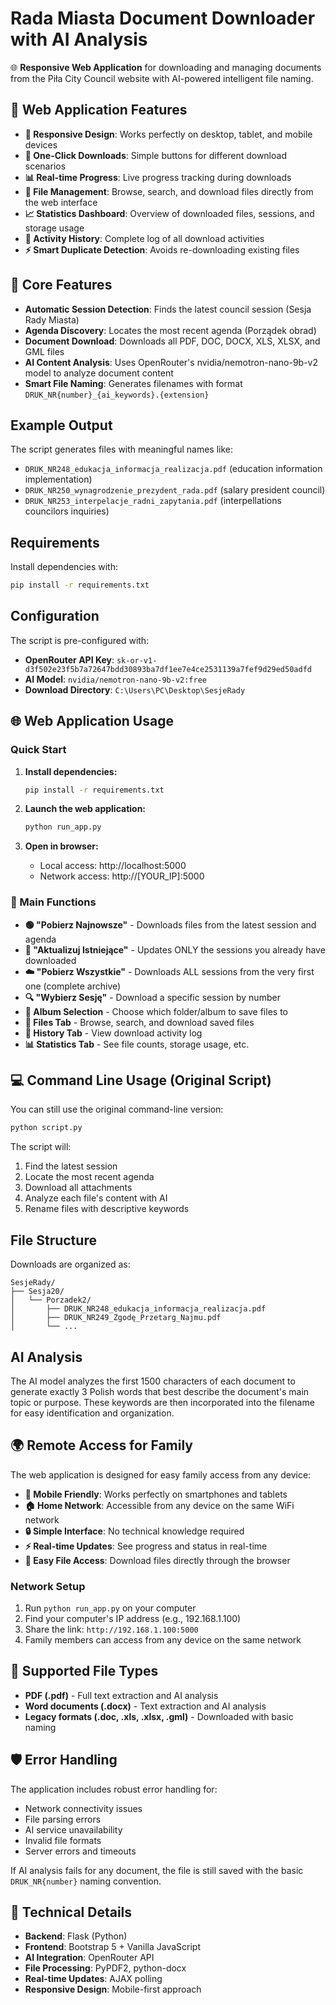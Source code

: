 # Rada Miasta Document Downloader with AI Analysis

🌐 **Responsive Web Application** for downloading and managing documents from the Piła City Council website with AI-powered intelligent file naming.

## 🚀 Web Application Features

- **📱 Responsive Design**: Works perfectly on desktop, tablet, and mobile devices
- **🎯 One-Click Downloads**: Simple buttons for different download scenarios
- **📊 Real-time Progress**: Live progress tracking during downloads
- **📁 File Management**: Browse, search, and download files directly from the web interface
- **📈 Statistics Dashboard**: Overview of downloaded files, sessions, and storage usage
- **📜 Activity History**: Complete log of all download activities
- **⚡ Smart Duplicate Detection**: Avoids re-downloading existing files

## 🔧 Core Features

- **Automatic Session Detection**: Finds the latest council session (Sesja Rady Miasta)
- **Agenda Discovery**: Locates the most recent agenda (Porządek obrad) 
- **Document Download**: Downloads all PDF, DOC, DOCX, XLS, XLSX, and GML files
- **AI Content Analysis**: Uses OpenRouter's nvidia/nemotron-nano-9b-v2 model to analyze document content
- **Smart File Naming**: Generates filenames with format `DRUK_NR{number}_{ai_keywords}.{extension}`

## Example Output

The script generates files with meaningful names like:
- `DRUK_NR248_edukacja_informacja_realizacja.pdf` (education information implementation)  
- `DRUK_NR250_wynagrodzenie_prezydent_rada.pdf` (salary president council)
- `DRUK_NR253_interpelacje_radni_zapytania.pdf` (interpellations councilors inquiries)

## Requirements

Install dependencies with:
```bash
pip install -r requirements.txt
```

## Configuration

The script is pre-configured with:
- **OpenRouter API Key**: `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`
- **AI Model**: `nvidia/nemotron-nano-9b-v2:free`
- **Download Directory**: `C:\Users\PC\Desktop\SesjeRady`

## 🌐 Web Application Usage

### Quick Start
1. **Install dependencies:**
   ```bash
   pip install -r requirements.txt
   ```

2. **Launch the web application:**
   ```bash
   python run_app.py
   ```

3. **Open in browser:**
   - Local access: http://localhost:5000
   - Network access: http://[YOUR_IP]:5000

### 📱 Main Functions

- **🟢 "Pobierz Najnowsze"** - Downloads files from the latest session and agenda
- **🔄 "Aktualizuj Istniejące"** - Updates ONLY the sessions you already have downloaded  
- **☁️ "Pobierz Wszystkie"** - Downloads ALL sessions from the very first one (complete archive)
- **🔍 "Wybierz Sesję"** - Download a specific session by number
- **📁 Album Selection** - Choose which folder/album to save files to
- **📁 Files Tab** - Browse, search, and download saved files
- **📜 History Tab** - View download activity log
- **📊 Statistics Tab** - See file counts, storage usage, etc.

## 💻 Command Line Usage (Original Script)

You can still use the original command-line version:
```bash
python script.py
```

The script will:
1. Find the latest session
2. Locate the most recent agenda
3. Download all attachments
4. Analyze each file's content with AI
5. Rename files with descriptive keywords

## File Structure

Downloads are organized as:
```
SesjeRady/
├── Sesja20/
│   └── Porzadek2/
│       ├── DRUK_NR248_edukacja_informacja_realizacja.pdf
│       ├── DRUK_NR249_Zgodę_Przetarg_Najmu.pdf
│       └── ...
```

## AI Analysis

The AI model analyzes the first 1500 characters of each document to generate exactly 3 Polish words that best describe the document's main topic or purpose. These keywords are then incorporated into the filename for easy identification and organization.

## 🌍 Remote Access for Family

The web application is designed for easy family access from any device:

- **📱 Mobile Friendly**: Works perfectly on smartphones and tablets
- **🏠 Home Network**: Accessible from any device on the same WiFi network  
- **🔒 Simple Interface**: No technical knowledge required
- **⚡ Real-time Updates**: See progress and status in real-time
- **📂 Easy File Access**: Download files directly through the browser

### Network Setup
1. Run `python run_app.py` on your computer
2. Find your computer's IP address (e.g., 192.168.1.100)
3. Share the link: `http://192.168.1.100:5000`
4. Family members can access from any device on the same network

## 📁 Supported File Types

- **PDF (.pdf)** - Full text extraction and AI analysis
- **Word documents (.docx)** - Text extraction and AI analysis  
- **Legacy formats (.doc, .xls, .xlsx, .gml)** - Downloaded with basic naming

## 🛡️ Error Handling

The application includes robust error handling for:
- Network connectivity issues
- File parsing errors
- AI service unavailability
- Invalid file formats
- Server errors and timeouts

If AI analysis fails for any document, the file is still saved with the basic `DRUK_NR{number}` naming convention.

## 🔧 Technical Details

- **Backend**: Flask (Python)
- **Frontend**: Bootstrap 5 + Vanilla JavaScript
- **AI Integration**: OpenRouter API
- **File Processing**: PyPDF2, python-docx
- **Real-time Updates**: AJAX polling
- **Responsive Design**: Mobile-first approach
